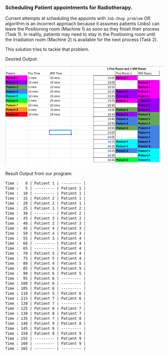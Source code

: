 ### Scheduling Patient appointments for Radiotherapy.

Current attempts at scheduling the appoints with `Job-Shop problem` OR algorithm is an incorrect approach because it assumes patients (Jobs) can leave the Positioning room (Machine 1) as soon as they finish their process (Task 1).
In reality, patients may need to stay in the Positioning room until the Irradiation room (Machine 2) is available for the next process (Task 2).

This solution tries to tackle that problem.

Desired Output:

![Monso-Algo](./Monso-Algo.png)

Result Output from our program:

```
Time :   0 | Patient 1 | --------- |
Time :   5 | --------- | Patient 1 |
Time :  10 | --------- | Patient 1 |
Time :  15 | Patient 2 | Patient 1 |
Time :  20 | Patient 2 | Patient 1 |
Time :  25 | Patient 1 | Patient 2 |
Time :  30 | --------- | Patient 2 |
Time :  35 | Patient 3 | Patient 2 |
Time :  40 | Patient 2 | Patient 3 |
Time :  45 | Patient 4 | Patient 3 |
Time :  50 | Patient 4 | Patient 3 |
Time :  55 | Patient 3 | Patient 4 |
Time :  60 | --------- | Patient 4 |
Time :  65 | --------- | Patient 4 |
Time :  70 | Patient 5 | Patient 4 |
Time :  75 | Patient 5 | Patient 4 |
Time :  80 | Patient 4 | Patient 5 |
Time :  85 | Patient 6 | Patient 5 |
Time :  90 | Patient 6 | Patient 5 |
Time :  95 | Patient 6 | --------- |
Time : 100 | Patient 6 | --------- |
Time : 105 | Patient 6 | --------- |
Time : 110 | Patient 5 | Patient 6 |
Time : 115 | Patient 7 | Patient 6 |
Time : 120 | Patient 7 | --------- |
Time : 125 | Patient 6 | Patient 7 |
Time : 130 | Patient 8 | Patient 7 |
Time : 135 | Patient 7 | Patient 8 |
Time : 140 | Patient 9 | Patient 8 |
Time : 145 | Patient 9 | --------- |
Time : 150 | Patient 8 | Patient 9 |
Time : 155 | --------- | Patient 9 |
Time : 160 | --------- | Patient 9 |
Time : 165 | --------- | --------- |
```
